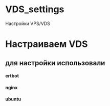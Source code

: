 # VDS_settings
Настройки VPS/VDS


# Настраиваем VDS

## для настройки использовали
#### ertbot
#### nginx
#### ubuntu 
